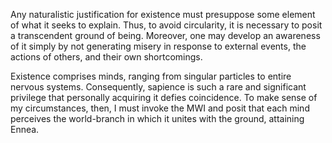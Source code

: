 Any naturalistic justification for existence must presuppose some element of what it seeks to explain. Thus, to avoid circularity, it is necessary to posit a transcendent ground of being. Moreover, one may develop an awareness of it simply by not generating misery in response to external events, the actions of others, and their own shortcomings.

Existence comprises minds, ranging from singular particles to entire nervous systems. Consequently, sapience is such a rare and significant privilege that personally acquiring it defies coincidence. To make sense of my circumstances, then, I must invoke the MWI and posit that each mind perceives the world-branch in which it unites with the ground, attaining Ennea.
